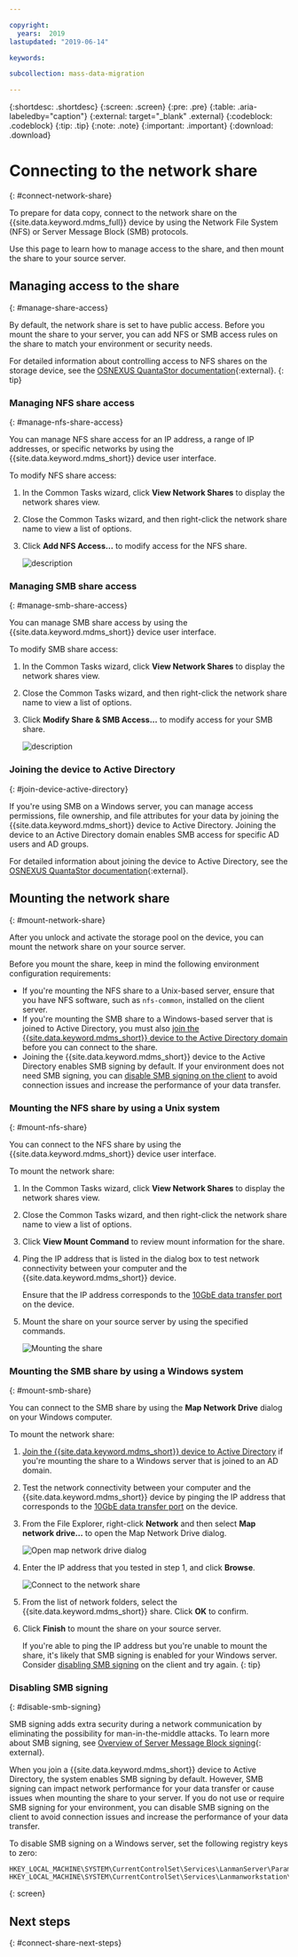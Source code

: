 ```yaml
---

copyright:
  years:  2019
lastupdated: "2019-06-14"

keywords:

subcollection: mass-data-migration

---
```


{:shortdesc: .shortdesc}
{:screen: .screen}
{:pre: .pre}
{:table: .aria-labeledby="caption"}
{:external: target="_blank" .external}
{:codeblock: .codeblock}
{:tip: .tip}
{:note: .note}
{:important: .important}
{:download: .download}

# Connecting to the network share
{: #connect-network-share}

To prepare for data copy, connect to the network share on the {{site.data.keyword.mdms_full}} device by using the Network File System (NFS) or Server Message Block (SMB) protocols.

Use this page to learn how to manage access to the share, and then mount the share to your source server.

## Managing access to the share
{: #manage-share-access}

By default, the network share is set to have public access. Before you mount the share to your server, you can add NFS or SMB access rules on the share to match your environment or security needs. 

For detailed information about controlling access to NFS shares on the storage device, see the [OSNEXUS QuantaStor documentation](https://wiki.osnexus.com/index.php?title=Network_Shares){:external}.
{: tip}

### Managing NFS share access
{: #manage-nfs-share-access}

You can manage NFS share access for an IP address, a range of IP addresses, or specific networks by using the {{site.data.keyword.mdms_short}} device user interface.

To modify NFS share access:

1. In the Common Tasks wizard, click **View Network Shares** to display the network shares view.
2. Close the Common Tasks wizard, and then right-click the network share name to view a list of options. 
3. Click **Add NFS Access...** to modify access for the NFS share.

    ![description](images/add-nfs-access.png)
   
### Managing SMB share access
{: #manage-smb-share-access}

You can manage SMB share access by using the {{site.data.keyword.mdms_short}} device user interface.

To modify SMB share access:

1. In the Common Tasks wizard, click **View Network Shares** to display the network shares view.
2. Close the Common Tasks wizard, and then right-click the network share name to view a list of options. 
3. Click **Modify Share & SMB Access...** to modify access for your SMB share.

    ![description](images/add-smb-access.png)

### Joining the device to Active Directory
{: #join-device-active-directory}

If you're using SMB on a Windows server, you can manage access permissions, file ownership, and file attributes for your data by joining the {{site.data.keyword.mdms_short}} device to Active Directory. Joining the device to an Active Directory domain enables SMB access for specific AD users and AD groups. 

For detailed information about joining the device to Active Directory, see the [OSNEXUS QuantaStor documentation](https://wiki.osnexus.com/index.php?title=Network_Shares#Joining_an_AD_Domain){:external}.

## Mounting the network share
{: #mount-network-share}

After you unlock and activate the storage pool on the device, you can mount the network share on your source server.

Before you mount the share, keep in mind the following environment configuration requirements:

- If you're mounting the NFS share to a Unix-based server, ensure that you have NFS software, such as `nfs-common`, installed on the client server.
- If you're mounting the SMB share to a Windows-based server that is joined to Active Directory, you must also [join the {{site.data.keyword.mdms_short}} device to the Active Directory domain](#join-device-active-directory) before you can connect to the share.
- Joining the {{site.data.keyword.mdms_short}} device to the Active Directory enables SMB signing by default. If your environment does not need SMB signing, you can [disable SMB signing on the client](#disable-smb-signing) to avoid connection issues and increase the performance of your data transfer.

### Mounting the NFS share by using a Unix system
{: #mount-nfs-share}

You can connect to the NFS share by using the {{site.data.keyword.mdms_short}} device user interface.

To mount the network share: 

1. In the Common Tasks wizard, click **View Network Shares** to display the network shares view.
2. Close the Common Tasks wizard, and then right-click the network share name to view a list of options. 
3. Click **View Mount Command** to review mount information for the share.
4. Ping the IP address that is listed in the dialog box to test network connectivity between your computer and the {{site.data.keyword.mdms_short}} device.

   Ensure that the IP address corresponds to the [10GbE data transfer port](/docs/infrastructure/mass-data-migration?topic=mass-data-migration-device-overview#network-settings) on the device. 
5. Mount the share on your source server by using the specified commands.

   ![Mounting the share](images/MountCommand.png)

### Mounting the SMB share by using a Windows system
{: #mount-smb-share}

You can connect to the SMB share by using the **Map Network Drive** dialog on your Windows computer.

To mount the network share:

1. [Join the {{site.data.keyword.mdms_short}} device to Active Directory](#join-device-active-directory) if you're mounting the share to a Windows server that is joined to an AD domain.
2. Test the network connectivity between your computer and the {{site.data.keyword.mdms_short}} device by pinging the IP address that corresponds to the [10GbE data transfer port](/docs/infrastructure/mass-data-migration?topic=mass-data-migration-device-overview#network-settings) on the device.
3. From the File Explorer, right-click **Network** and then select **Map network drive...** to open the Map Network Drive dialog.

   ![Open map network drive dialog](images/map-network-drive.png)
4. Enter the IP address that you tested in step 1, and click **Browse**.

   ![Connect to the network share](images/map-network-drive-dialog.png)
5. From the list of network folders, select the {{site.data.keyword.mdms_short}} share. Click **OK** to confirm.
6. Click **Finish** to mount the share on your source server.

    If you're able to ping the IP address but you're unable to mount the share, it's likely that SMB signing is enabled for your Windows server. Consider [disabling SMB signing](#disable-smb-signing) on the client and try again.
    {: tip} 

### Disabling SMB signing
{: #disable-smb-signing}

SMB signing adds extra security during a network communication by eliminating the possibility for man-in-the-middle attacks. To learn more about SMB signing, see [Overview of Server Message Block signing](https://support.microsoft.com/en-us/help/887429/overview-of-server-message-block-signing){: external}. 

When you join a {{site.data.keyword.mdms_short}} device to Active Directory, the system enables SMB signing by default. However, SMB signing can impact network performance for your data transfer or cause issues when mounting the share to your server. If you do not use or require SMB signing for your environment, you can disable SMB signing on the client to avoid connection issues and increase the performance of your data transfer.

To disable SMB signing on a Windows server, set the following registry keys to zero:

```
HKEY_LOCAL_MACHINE\SYSTEM\CurrentControlSet\Services\LanmanServer\Parameters\"requiresecuritysignature"=dword:00000000
HKEY_LOCAL_MACHINE\SYSTEM\CurrentControlSet\Services\Lanmanworkstation\Parameters\"requiresecuritysignature"=dword:00000000 
```
{: screen}

## Next steps
{: #connect-share-next-steps}

